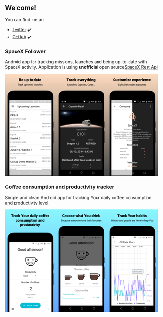 ## Welcome!

You can find me at:
- [Twitter](https://twitter.com/omisie11) ✔️
- [GitHub](https://github.com/OMIsie11) ✔️

### SpaceX Follower
Android app for tracking missions, launches and being up-to-date with SpaceX activity.
Application is using **unofficial** open source[SpaceX Rest Api](https://github.com/r-spacex/SpaceX-API)

![SpaceAppScreenshots](images/space_app_screenshots.png)

### Coffee consumption and productivity tracker
Simple and clean Android app for tracking Your daily coffee consumption and productivity level.

![CoffeeProductivityScreenshots](/images/coffee_productivity_screenshots.png)
